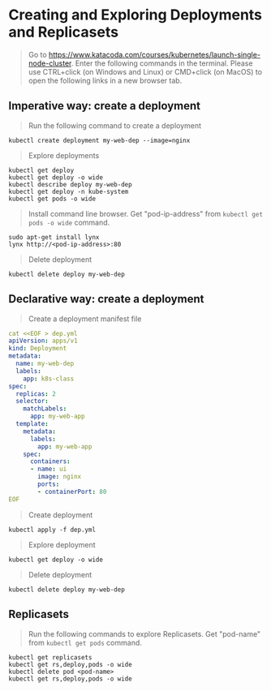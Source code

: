 # Creating and Exploring Deployments and Replicasets
> Go to https://www.katacoda.com/courses/kubernetes/launch-single-node-cluster. Enter the following commands in the terminal.
Please use CTRL+click (on Windows and Linux) or CMD+click (on MacOS) to open the following links in a new browser tab.

## Imperative way: create a deployment 
> Run the following command to create a deployment
```
kubectl create deployment my-web-dep --image=nginx
```

> Explore deployments
```
kubectl get deploy
kubectl get deploy -o wide
kubectl describe deploy my-web-dep
kubectl get deploy -n kube-system
kubectl get pods -o wide
```
> Install command line browser. Get "pod-ip-address" from `kubectl get pods -o wide` command.
```
sudo apt-get install lynx
lynx http://<pod-ip-address>:80
```

> Delete deployment
```
kubectl delete deploy my-web-dep
```

## Declarative way: create a deployment 
> Create a deployment manifest file
```yaml
cat <<EOF > dep.yml
apiVersion: apps/v1
kind: Deployment
metadata:
  name: my-web-dep
  labels:
    app: k8s-class
spec:
  replicas: 2
  selector:
    matchLabels:
      app: my-web-app
  template:
    metadata:
      labels:
        app: my-web-app
    spec:
      containers:
      - name: ui
        image: nginx
        ports:
        - containerPort: 80
EOF
```

> Create deployment
```
kubectl apply -f dep.yml
```

> Explore deployment
```
kubectl get deploy -o wide
```

> Delete deployment
```
kubectl delete deploy my-web-dep
```

## Replicasets
> Run the following commands to explore Replicasets. 
> Get "pod-name" from `kubectl get pods` command.
```
kubectl get replicasets
kubectl get rs,deploy,pods -o wide
kubectl delete pod <pod-name>
kubectl get rs,deploy,pods -o wide
```